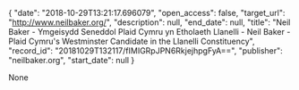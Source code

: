 {
  "date": "2018-10-29T13:21:17.696079", 
  "open_access": false, 
  "target_url": "http://www.neilbaker.org/", 
  "description": null, 
  "end_date": null, 
  "title": "Neil Baker - Ymgeisydd Seneddol Plaid Cymru yn Etholaeth Llanelli - Neil Baker - Plaid Cymru's Westminster Candidate in the Llanelli Constituency", 
  "record_id": "20181029T132117/fIMIGRpJPN6RkjejhpgFyA==", 
  "publisher": "neilbaker.org", 
  "start_date": null
}

None